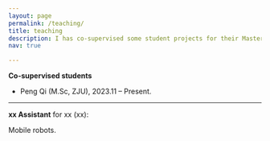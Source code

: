 ```yaml
---
layout: page
permalink: /teaching/
title: teaching
description: I has co-supervised some student projects for their Master or Semester thesis projects.
nav: true

---
```


**Co-supervised students**

-	Peng Qi (M.Sc, ZJU), 2023.11 – Present. 

---



**xx Assistant** for xx (xx): 

Mobile robots.



